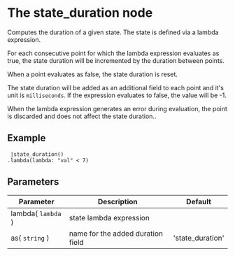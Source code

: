 The state_duration node
=====================

Computes the duration of a given state. The state is defined via a lambda expression.

For each consecutive point for which the lambda expression evaluates as true,
the state duration will be incremented by the duration between points.

When a point evaluates as false, the state duration is reset.

The state duration will be added as an additional field to each point and it's unit is `milliseconds`.
If the expression evaluates to false, the value will be -1.

When the lambda expression generates an error during evaluation, the point is discarded
and does not affect the state duration..

Example
-------
     
     |state_duration()
    .lambda(lambda: "val" < 7)


Parameters
----------

Parameter     | Description | Default 
--------------|-------------|--------- 
lambda( `lambda` )| state lambda expression | 
as( `string` )|name for the added duration field|'state_duration'
